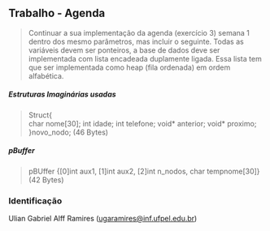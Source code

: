 ## Trabalho - Agenda 
> Continuar a sua implementação da agenda (exercício 3) semana 1 dentro dos mesmo parâmetros, mas incluir o seguinte.
> Todas as variáveis devem ser ponteiros, a base de dados deve ser implementada com lista encadeada duplamente ligada. Essa lista tem que ser implementada como heap (fila ordenada) em ordem alfabética.

##### Estruturas Imaginárias usadas
 >Struct{            
 >char nome[30];
 >int idade;
 >int telefone; 
 >void* anterior; 
 >void* proximo;
 >}novo_nodo;             (46 Bytes)
 
 ##### pBuffer
 >pBUffer {[0]int aux1, [1]int aux2, [2]int n_nodos, char tempnome[30]} (42 Bytes)
 
 ### Identificação
 Ulian Gabriel Alff Ramires (ugaramires@inf.ufpel.edu.br)

